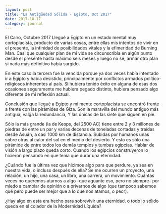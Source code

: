 ```yaml
---
layout: post
title: "La Antigüedad Sólida - Egipto, Oct 2017"
date: 2017-10-17
category: journal
---
```

  
El Cairo, Octubre 2017
Llegué a Egipto en un estado mental muy cortoplacista, producto de varias cosas, entre ellas mis intentos de vivir en el presente, la infinidad de posibilidades vitales y la efimeridad de Burning Man. Casi que cualquier plan de mi vida se circunscribía en algún punto desde el presente hasta máximo seis meses y luego no sé, armar otro plan si nada más definitivo había surgido.

En este caso la tercera fue la vencida porque ya dos veces había intentado ir a Egipto y había desistido, principalmente por conflictos armados político-religiosos inherentes al país. Si hubiera tenido éxito en alguna de esas dos ocasiones seguramente me hubiera pegado distinto, hubiera pensado algo diferente de mi reflexión actual.

Conclusión que llegué a Egipto y mi mente cortoplacista se encontró frente a frente con las pirámides de Giza. Son la maravilla del mundo antiguo más antigua, valga la redundancia, Y las únicas de las siete que siguen en pie.

Sólo la más grande (la de Keops, del 2500 AC) tiene entre 2 y 3 millones de piedras de entre un par y varias decenas de toneladas cortadas y traídas desde Asuán, a casi 1000 km de distancia. Subidas por humanos unas sobre otras al calor del sol en el medio del desierto. Y esto es sólo una pirámide de entre todos los demás templos y tumbas egipcias. Hablar de visión a largo plazo queda corto. Cuando los egipcios construyeron lo hicieron pensando en que tenía que durar una eternidad.

¿Cuándo fue la última vez que hicimos algo para que perdure, ya sea en nuestra vida, o incluso después de ella? Se me ocurren un proyecto, una relación, un hijo, una casa, un libro, una carrera, un movimiento. Cuántas veces no queremos atarnos a algo -que aguante eso, pero no siempre- por miedo a cambiar de opinión o a privarnos de algo (que tampoco sabemos qué pero puede ser mejor que a lo que nos atamos, o peor).

¿Hay algo en esta era hecho para sobrevivir una eternidad, o todo lo sólido queda en el colador de la Modernidad Líquida?


